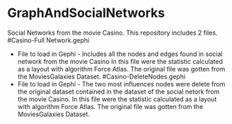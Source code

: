 # GraphAndSocialNetworks
Social Networks from the movie Casino.
This repository  includes 2 files.
#Casino-Full Network.gephi 
- File to load in Gephi - Includes all the nodes and edges found in social network from  the  movie Casino 
In this file were  the statistic  calculated as a layout with algorithm  Force Atlas.
The original file was gotten from the MoviesGalaxies Dataset.
#Casino-DeleteNodes.gephi
- File to load in Gephi - The two most influences nodes   were delete from the  original dataset  contained in the dataset of the social netork  from the movie Casino.
In this file were  the statistic  calculated as a layout with algorithm  Force Atlas.
The original file was gotten from the MoviesGalaxies Dataset.
